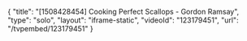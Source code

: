 {
    "title": "[1508428454] Cooking Perfect Scallops - Gordon Ramsay",
    "type": "solo",
    "layout": "iframe-static",
    "videoId": "123179451",
    "url": "\/tvpembed\/123179451"
}